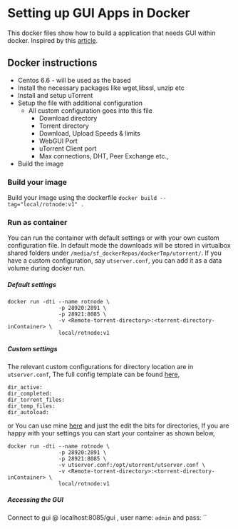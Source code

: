 # Setting up GUI Apps in Docker

This docker files show how to build a application that needs GUI within docker. Inspired by this [article](http://fabiorehm.com/blog/2014/09/11/running-gui-apps-with-docker/).

## Docker instructions
* Centos 6.6 - will be used as the based
* Install the necessary packages like wget,libssl, unzip etc
* Install and setup uTorrent
* Setup the file with additional configuration
	* All custom configuration goes into this file
		* Download directory
		* Torrent directory
		* Download, Upload Speeds & limits
		* WebGUI Port
		* uTorrent Client port
		* Max connections, DHT, Peer Exchange etc.,
* Build the image

### Build your image

Build your image using the dockerfile `docker build --tag="local/rotnode:v1" .`


### Run as container

You can run the container with default settings or with your own custom configuration file. In default mode the downloads will be stored in virtualbox shared folders under `/media/sf_dockerRepos/dockerTmp/utorrent/`.
If you have a custom configuration, say `utserver.conf`, you can add it as a data volume during docker run.

##### Default settings 
```
docker run -dti --name rotnode \
	            -p 28920:2891 \
	            -p 28921:8085 \
	            -v <Remote-torrent-directory>:<torrent-directory-inContainer> \ 
	            local/rotnode:v1
```

##### Custom settings
The relevant custom configurations for directory location are in `utserver.conf`, The full config template can be found [here](https://gist.github.com/miztiik/004d75d07e64e2b16edd), 
```
dir_active: 
dir_completed: 
dir_torrent_files: 
dir_temp_files: 
dir_autoload: 
```

or You can use mine [here](https://github.com/miztiik/cloudera-On-Docker/blob/master/docker-image-build/uTor/centos/utserver.conf) and just the edit the bits for directories, If you are happy with your settings you can start your container as shown below,
```
docker run -dti --name rotnode \
	            -p 28920:2891 \
	            -p 28921:8085 \
	            -v utserver.conf:/opt/utorrent/utserver.conf \
	            -v <Remote-torrent-directory>:<torrent-directory-inContainer> \ 
	            local/rotnode:v1
```

##### Accessing the GUI
Connect to gui @ localhost:8085/gui , user name: `admin` and pass: ``

